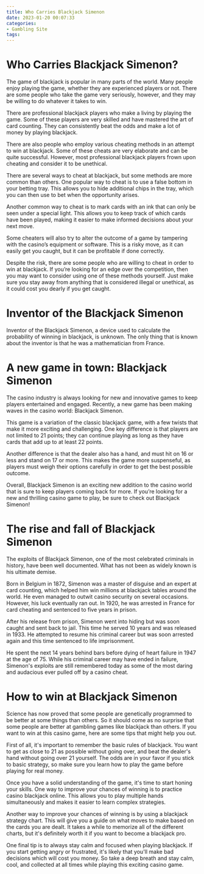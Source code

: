 ```yaml
---
title: Who Carries Blackjack Simenon
date: 2023-01-20 00:07:33
categories:
- Gambling Site
tags:
---
```



#  Who Carries Blackjack Simenon?

The game of blackjack is popular in many parts of the world. Many people enjoy playing the game, whether they are experienced players or not. There are some people who take the game very seriously, however, and they may be willing to do whatever it takes to win.

There are professional blackjack players who make a living by playing the game. Some of these players are very skilled and have mastered the art of card counting. They can consistently beat the odds and make a lot of money by playing blackjack.

There are also people who employ various cheating methods in an attempt to win at blackjack. Some of these cheats are very elaborate and can be quite successful. However, most professional blackjack players frown upon cheating and consider it to be unethical.

There are several ways to cheat at blackjack, but some methods are more common than others. One popular way to cheat is to use a false bottom in your betting tray. This allows you to hide additional chips in the tray, which you can then use to bet when the opportunity arises.

Another common way to cheat is to mark cards with an ink that can only be seen under a special light. This allows you to keep track of which cards have been played, making it easier to make informed decisions about your next move.

Some cheaters will also try to alter the outcome of a game by tampering with the casino’s equipment or software. This is a risky move, as it can easily get you caught, but it can be profitable if done correctly.

Despite the risk, there are some people who are willing to cheat in order to win at blackjack. If you’re looking for an edge over the competition, then you may want to consider using one of these methods yourself. Just make sure you stay away from anything that is considered illegal or unethical, as it could cost you dearly if you get caught.

#  Inventor of the Blackjack Simenon

Inventor of the Blackjack Simenon, a device used to calculate the probability of winning in blackjack, is unknown. The only thing that is known about the inventor is that he was a mathematician from France.

#  A new game in town: Blackjack Simenon

The casino industry is always looking for new and innovative games to keep players entertained and engaged. Recently, a new game has been making waves in the casino world: Blackjack Simenon.

This game is a variation of the classic blackjack game, with a few twists that make it more exciting and challenging. One key difference is that players are not limited to 21 points; they can continue playing as long as they have cards that add up to at least 22 points.

Another difference is that the dealer also has a hand, and must hit on 16 or less and stand on 17 or more. This makes the game more suspenseful, as players must weigh their options carefully in order to get the best possible outcome.

Overall, Blackjack Simenon is an exciting new addition to the casino world that is sure to keep players coming back for more. If you’re looking for a new and thrilling casino game to play, be sure to check out Blackjack Simenon!

#  The rise and fall of Blackjack Simenon

The exploits of Blackjack Simenon, one of the most celebrated criminals in history, have been well documented. What has not been as widely known is his ultimate demise.

Born in Belgium in 1872, Simenon was a master of disguise and an expert at card counting, which helped him win millions at blackjack tables around the world. He even managed to outwit casino security on several occasions. However, his luck eventually ran out. In 1920, he was arrested in France for card cheating and sentenced to five years in prison.

After his release from prison, Simenon went into hiding but was soon caught and sent back to jail. This time he served 10 years and was released in 1933. He attempted to resume his criminal career but was soon arrested again and this time sentenced to life imprisonment.

He spent the next 14 years behind bars before dying of heart failure in 1947 at the age of 75. While his criminal career may have ended in failure, Simenon's exploits are still remembered today as some of the most daring and audacious ever pulled off by a casino cheat.

#  How to win at Blackjack Simenon

Science has now proved that some people are genetically programmed to be better at some things than others. So it should come as no surprise that some people are better at gambling games like blackjack than others. If you want to win at this casino game, here are some tips that might help you out.

First of all, it's important to remember the basic rules of blackjack. You want to get as close to 21 as possible without going over, and beat the dealer's hand without going over 21 yourself. The odds are in your favor if you stick to basic strategy, so make sure you learn how to play the game before playing for real money.

Once you have a solid understanding of the game, it's time to start honing your skills. One way to improve your chances of winning is to practice casino blackjack online. This allows you to play multiple hands simultaneously and makes it easier to learn complex strategies.

Another way to improve your chances of winning is by using a blackjack strategy chart. This will give you a guide on what moves to make based on the cards you are dealt. It takes a while to memorize all of the different charts, but it's definitely worth it if you want to become a blackjack pro.

One final tip is to always stay calm and focused when playing blackjack. If you start getting angry or frustrated, it's likely that you'll make bad decisions which will cost you money. So take a deep breath and stay calm, cool, and collected at all times while playing this exciting casino game.